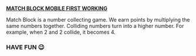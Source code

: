 
**<u>MATCH BLOCK MOBILE FIRST WORKING</u>**

Match Block is a number collecting game. We earn points by multiplying the same numbers together. Colliding numbers turn into a higher number. For example, when 2 and 2 collide, it becomes 4.

###                                           **HAVE FUN** 😉
